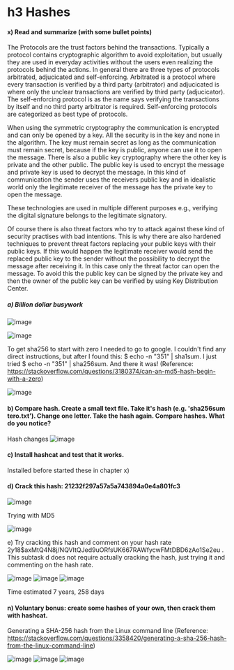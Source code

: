 # h3 Hashes
#### x) Read and summarize (with some bullet points)

The Protocols are the trust factors behind the transactions. Typically a protocol contains cryptographic algorithm to avoid exploitation, but usually they are used in everyday activities without the users even realizing the protocols behind the actions. In general there are three types of protocols arbitrated, adjucicated and self-enforcing. Arbitrated is a protocol where every transaction is verified by a third party (arbitrator) and adjucicated is where only the unclear transactions are verified by third party (adjucicator). The self-enforcing protocol is as the name says verifying the transactions by itself and no third party arbitrator is required. Self-enforcing protocols are categorized as best type of protocols.

When using the symmetric cryptography the communication is encrypted and can only be opened by a key. All the security is in the key and none in the algorithm. The key must remain secret as long as the communication must remain secret, because if the key is public, anyone can use it to open the message. There is also a public key cryptography where the other key is private and the other public. The public key is used to encrypt the message and private key is used to decrypt the message. In this kind of communication the sender uses the receivers public key and in idealistic world only the legitimate receiver of the message has the private key to open the message.

These technologies are used in multiple different purposes e.g., verifying the digital signature belongs to the legitimate signatory. 

Of course there is also threat factors who try to attack against these kind of security practises with bad intentions. This is why there are also hardened techniques to prevent threat factors replacing your public keys with their public keys. If this would happen the legitimate receiver would send the replaced public key to the sender without the possibility to decrypt the message after receiving it. In this case only the threat factor can open the message. To avoid this the public key can be signed by the private key and then the owner of the public key can be verified by using Key Distribution Center. 

##### a) Billion dollar busywork

![image](https://github.com/a1600795/Trust2BlockChain/assets/149095048/2f71ecf1-2775-4aeb-a584-822aab898aea)

![image](https://github.com/a1600795/Trust2BlockChain/assets/149095048/598ee3e2-9e73-4b8c-b5c4-d289436da1d3)

To get sha256 to start with zero I needed to go to google. I couldn't find any direct instructions, but after I found this: $ echo -n "351" | sha1sum. I just tried $ echo -n "351" | sha256sum. And there it was! (Reference: https://stackoverflow.com/questions/3180374/can-an-md5-hash-begin-with-a-zero)

![image](https://github.com/a1600795/Trust2BlockChain/assets/149095048/c607876a-13dd-4875-aadf-4546f7ba49fe)

#### b) Compare hash. Create a small text file. Take it's hash (e.g. 'sha256sum tero.txt'). Change one letter. Take the hash again. Compare hashes. What do you notice?

Hash changes
![image](https://github.com/a1600795/Trust2BlockChain/assets/149095048/73ff9dcc-c0d5-4943-9d52-9a97e44909e6)

#### c) Install hashcat and test that it works.

Installed before started these in chapter x)

#### d) Crack this hash: 21232f297a57a5a743894a0e4a801fc3

![image](https://github.com/a1600795/Trust2BlockChain/assets/149095048/c3044481-e778-4961-a936-bd61bc71c9ff)

Trying with MD5

![image](https://github.com/a1600795/Trust2BlockChain/assets/149095048/35369d8d-ebae-4f0c-b4e4-de140ae7a502)

e) Try cracking this hash and comment on your hash rate $2y$18$axMtQ4N8j/NQVItQJed9uORfsUK667RAWfycwFMtDBD6zAo1Se2eu . This subtask d does not require actually cracking the hash, just trying it and commenting on the hash rate.

![image](https://github.com/a1600795/Trust2BlockChain/assets/149095048/afed2de7-81c9-428a-8054-bdcd494970e4)
![image](https://github.com/a1600795/Trust2BlockChain/assets/149095048/5573880f-2518-4030-91cb-4822b25c7d27)
![image](https://github.com/a1600795/Trust2BlockChain/assets/149095048/267035f4-1e0c-447a-9bc0-1deb5b10ce6e)

Time estimated 7 years, 258 days

#### n) Voluntary bonus: create some hashes of your own, then crack them with hashcat.

Generating a SHA-256 hash from the Linux command line (Reference: https://stackoverflow.com/questions/3358420/generating-a-sha-256-hash-from-the-linux-command-line)

![image](https://github.com/a1600795/Trust2BlockChain/assets/149095048/162e7c92-64aa-4da1-8412-5aec6566850f)
![image](https://github.com/a1600795/Trust2BlockChain/assets/149095048/4a3ea467-ae00-4a92-85f0-5d26a2a5160b)
![image](https://github.com/a1600795/Trust2BlockChain/assets/149095048/dd89ee94-cef7-4976-a4b0-ab784b423582)



 
